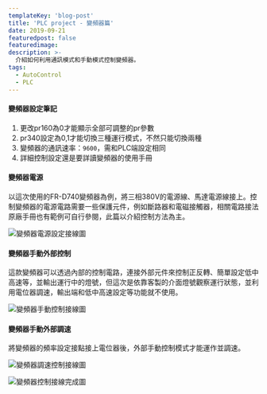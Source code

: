 ```yaml
---
templateKey: 'blog-post'
title: 'PLC project - 變頻器篇'
date: 2019-09-21
featuredpost: false
featuredimage: 
description: >-
  介紹如何利用通訊模式和手動模式控制變頻器。
tags:
  - AutoControl
  - PLC
---
```

#### 變頻器設定筆記

1.  更改pr160為0才能顯示全部可調整的pr參數
2.  pr340設定為0,1才能切換三種運行模式，不然只能切換兩種
3.  變頻器的通訊速率：`9600`，需和PLC端設定相同
4.  詳細控制設定還是要詳讀變頻器的使用手冊

#### 變頻器電源
以這次使用的FR-D740變頻器為例，將三相380V的電源線、馬達電源線接上。控制變頻器的電源電路需要一些保護元件，例如斷路器和電磁接觸器，相關電路接法原廠手冊也有範例可自行參閱，此篇以介紹控制方法為主。  

![變頻器電源設定接線圖](https://lh3.googleusercontent.com/iaajXP1EgHLb_Lvas8KpexoXIM6XKrEytKKnDh1DZGz_t8kB1OV4tdwWXHeYOM_2K4ViLqaJFCWD5IadpPYT_5PhWWt8mZeMllsyIO0JZOuK9SI273QLiduh4FT8uwFdp84aeOxcGIY=w647-h414-no)  
#### 變頻器手動外部控制
這款變頻器可以透過內部的控制電路，連接外部元件來控制正反轉、簡單設定低中高速等，並輸出運行中的燈號，但這次是依靠客製的介面燈號觀察運行狀態，並利用電位器調速，輸出端和低中高速設定等功能就不使用。

![變頻器手動控制接線圖](https://lh3.googleusercontent.com/NlRosYUm-4UMaouzBxCuxi8OiB8kvywqmCqVMYrxEQ2uMEqgCm_f88xVf7Vmu6wJJ3rPXlCzgdYwio8hop1JDXHpdQsv94OvrQKlWLzSYLByANwWsxyJynof7P2Y6BDv0WWgZLKfzpk=w1383-h551-no)

#### 變頻器手動外部調速
將變頻器的頻率設定接點接上電位器後，外部手動控制模式才能運作並調速。

![變頻器調速控制接線圖](https://lh3.googleusercontent.com/aGWj1FLrMnwZgJLlxbGv3FBZeJJXUQsP8hwptFEqA8WswQd5LC2ZrRT7oL7emRDrrQDAKhPphfQ0gIP3TuZLSlwsjJmsyA5j-jdTUWH9oJux4eT6e09ZoLS7amfDYeZ8b-d2Mew1kBo=w1363-h559-no)

![變頻器控制接線完成圖](https://lh3.googleusercontent.com/uG2DlsdbK_qqq0E_3hgbDgnDzC-VorYlu_JLgOM56X5dXlyVsGM6kNUp2d3CkGVRU0sH72WkOKUMX9Lrj_USYOWkqZiwKIsxFn3r7XpCDqhQp56qqymHXAc5qxoOgq4BYXg8ommGjHc=w1432-h937-no)  






